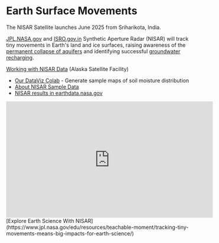 # Earth Surface Movements

The NISAR Satellite launches June 2025 from Sriharikota, India.
<!--The NASA-ISRO Synthetic Aperture Radar (NISAR) -->

[JPL.NASA.gov](https://nisar.jpl.nasa.gov/) and [ISRO.gov.in](https://www.isro.gov.in/NISARSatellite.html) Synthetic Aperture Radar (NISAR) will track tiny movements in Earth's land and ice surfaces, raising awareness of the [permanent collapse of aquifers](https://www.wired.com/story/the-ongoing-collapse-of-the-worlds-aquifers/) and identifying successful [groundwater recharging](../data-commons/docs/water/).

[Working with NISAR Data](https://asf.alaska.edu/working-with-nisar-sample-data/) (Alaska Satellite Facility)  
- [Our DataViz Colab](https://colab.research.google.com/drive/1fQupj6md6EhaESmfIuWu2qrQ-TuW6-gn?usp=sharing) - Generate sample maps of soil moisture distribution
- [About NISAR Sample Data](https://nisar.jpl.nasa.gov/data/sample-data/)
- [NISAR results in earthdata.nasa.gov](https://www.earthdata.nasa.gov/search?keys=NISAR)  

<iframe width="560" height="315" src="https://www.youtube.com/embed/2AFEbG16mY4?si=fOrCzYMdR5JxWpeo" title="YouTube video player" frameborder="0" allow="accelerometer; autoplay; clipboard-write; encrypted-media; gyroscope; picture-in-picture; web-share" referrerpolicy="strict-origin-when-cross-origin" allowfullscreen></iframe>
[Explore Earth Science With NISAR](https://www.jpl.nasa.gov/edu/resources/teachable-moment/tracking-tiny-movements-means-big-impacts-for-earth-science/)